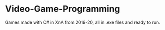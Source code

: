 # Video-Game-Programming
Games made with C# in XnA from 2019-20, all in .exe files and ready to run.
